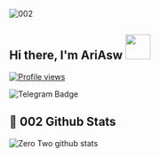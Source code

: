 ![002](https://images5.alphacoders.com/481/481903.png)

## Hi there, I'm AriAsw <img src="https://raw.githubusercontent.com/MartinHeinz/MartinHeinz/master/wave.gif" width="45px">
[![Profile views](https://gpvc.arturio.dev/Zer0-Tw0)](https://github.com/Zer0-Tw0)                                                                                                                  

![Telegram Badge](https://img.shields.io/badge/-RikonAsw-1ca0f1?style=flat-square&logo=telegram&logoColor=white&link=https://t.me/RikonAsw)

## 🎯 **002 Github Stats**
![Zero Two github stats](https://github-readme-stats.vercel.app/api?username=Zer0-Tw0&show_icons=true&include_all_commits=true&theme=tokyonight)


